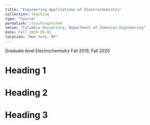```yaml
---
title: "Engineering Applications of Electrochemistry"
collection: teaching
type: "Course"
permalink: /teaching/echem
venue: "Columbia University, Department of Chemical Engineering"
date: Fall 2019-09-01
location: "New York, NY"
---
```


Graduate level Electrochemistry
Fall 2019, Fall 2020

Heading 1
======

Heading 2
======

Heading 3
======
